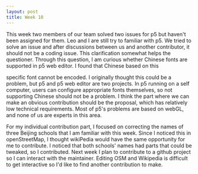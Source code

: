 ```yaml
---
layout: post
title: Week 10
---
```




This week two members of our team solved two issues for p5 but haven't been assigned for them. Leo and I are still try to familiar with p5. We tried to solve an issue and after discussions between us and another contributor, it should not be a coding issue. This clarification somewhat helps the questioner. Through this question, I am curious whether Chinese fonts are supported in p5 web editor. I found that Chinese based on this
<!--more--> 
specific font cannot be encoded. I originally thought this could be a problem, but p5 and p5 web editor are two projects. In p5 running on a self computer, users can configure appropriate fonts themselves, so not supporting Chinese should not be a problem. I think the part where we can make an obvious contribution should be the proposal, which has relatively low technical requirements. Most of p5's problems are based on webGL, and none of us are experts in this area.

For my individual contribution part, I focused on correcting the names of three Beijing schools that I am familiar with this week. Since I noticed this in openStreetMap, I thought wikiPedia would have the same opportunity for me to contribute. I noticed that both schools' names had parts that could be tweaked, so I contributed. Next week I plan to contribute to a github project so I can interact with the maintainer. Editing OSM and Wikipedia is difficult to get interactive so I'd like to find another contribution to make.